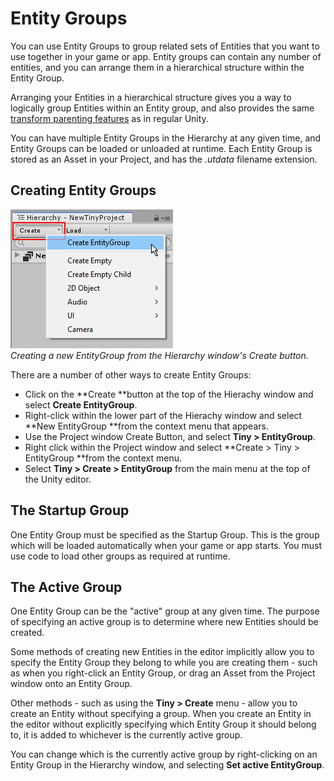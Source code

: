 # Entity Groups

You can use Entity Groups to group related sets of Entities that you want to use together in your game or app. Entity groups can contain any number of entities, and you can arrange them in a hierarchical structure within the Entity Group.

Arranging your Entities in a hierarchical structure gives you a way to logically group Entities within an Entity group, and also provides the same [transform parenting features](https://docs.unity3d.com/Manual/Transforms.html) as in regular Unity.

You can have multiple Entity Groups in the Hierarchy at any given time, and Entity Groups can be loaded or unloaded at runtime. Each Entity Group is stored as an Asset in your Project, and has the _.utdata_ filename extension.


## Creating Entity Groups

![alt_text](images/create-entitygroup.png "image_tooltip")<br/>
_Creating a new EntityGroup from the Hierarchy window's Create button._

There are a number of other ways to create Entity Groups:



*   Click on the **Create **button at the top of the Hierachy window and select **Create EntityGroup**.
*   Right-click within the lower part of the Hierachy window and select **New EntityGroup **from the context menu that appears.
*   Use the Project window Create Button, and select **Tiny > EntityGroup**.
*   Right click within the Project window and select **Create > Tiny > EntityGroup **from the context menu.
*   Select **Tiny > Create > EntityGroup** from the main menu at the top of the Unity editor.


## The Startup Group

One Entity Group must be specified as the Startup Group. This is the group which will be loaded automatically when your game or app starts. You must use code to load other groups as required at runtime.


## The Active Group

One Entity Group can be the "active" group at any given time. The purpose of specifying an active group is to determine where new Entities should be created.

Some methods of creating new Entities in the editor implicitly allow you to specify the Entity Group they belong to while you are creating them - such as when you right-click an Entity Group, or drag an Asset from the Project window onto an Entity Group.

Other methods - such as using the **Tiny > Create** menu - allow you to create an Entity without specifying a group. When you create an Entity in the editor without explicitly specifying which Entity Group it should belong to, it is added to whichever is the currently active group.

You can change which is the currently active group by right-clicking on an Entity Group in the Hierarchy window, and selecting **Set active EntityGroup**.

